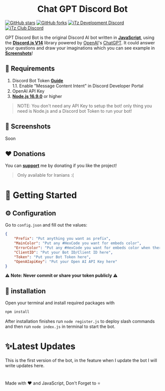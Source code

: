 <h1 align="center">Chat GPT Discord Bot</h1>

[![GitHub stars](https://img.shields.io/github/stars/iTzArshia/GPT-Discord-Bot.svg)](https://github.com/iTzArshia/GPT-Discord-Bot/stargazers)
[![GitHub forks](https://img.shields.io/github/forks/iTzArshia/GPT-Discord-Bot.svg)](https://github.com/iTzArshia/GPT-Discord-Bot/network)
[![iTz Development Discord](https://badgen.net/discord/members/nKrBshQvcK)](https://discord.gg/nKrBshQvcK)
[![iTz Club Discord](https://badgen.net/discord/members/8hr9CRqmfc)](https://discord.gg/8hr9CRqmfc)

GPT Discord Bot is the original Discord AI bot written in **[JavaScript](https://www.javascript.com/)**, using the **[Discord.js V14](discord.js.org/)** library powered by [OpenAI](https://openai.com/)'s [ChatGPT](https://chat.openai.com). It could answer your questions and draw your imaginations which you can see example in **[Screenshots](https://github.com/iTzArshia/GPT-Discord-Bot/edit/main/README.md#-screenshots)**!
## 🚧 Requirements
1. Discord Bot Token **[Guide](https://discordjs.guide/preparations/setting-up-a-bot-application.html#creating-your-bot)**  
   1.1. Enable "Message Content Intent" in Discord Developer Portal
2. OpenAI API Key
3. **[Node.js 16.9.0](https://nodejs.org/en/download/)** or higher
> NOTE: You don't need any API Key to setup the bot! only thing you need is Node.js and a Discord bot Token to run your bot!
## 📸 Screenshots
Soon
## ❤️ Donations
You can **[support](https://reymit.ir/itz_arshia)** me by donating if you like the project!
> Only available for Iranians :(

# 🚀 Getting Started
## ⚙️ Configuration
Go to `config.json` and fill out the values:
```json
{
    "Prefix": "Put anything you want as prefix",
    "MainColor": "Put any #HexCode you want for embeds color",
    "ErrorColor": "Put any #HexCode you want for embeds color when there is an error",
    "ClientID": "Put your Bot ID/Client ID here",
    "Token": "Put your Bot Token here",
    "OpenAIapiKey": "Put your Open AI API Key here"
}
```
⚠️ **Note: Never commit or share your token publicly** ⚠️
## 🧠 installation
Open your terminal and install required packages with
```sh
npm install
```
After installation finishes run `node register.js` to deploy slash commands and then run `node index.js` in terminal to start the bot.
# ✨Latest Updates
This is the first version of the bot, in the feature when I update the bot I will write updates here.
#
Made with ❤️ and JavaScript, Don't Forget to ⭐